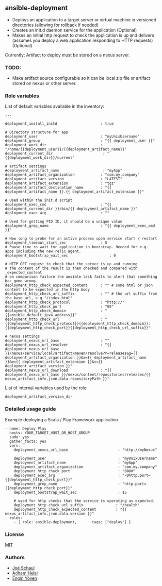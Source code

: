 ## ansible-deployment

* Deploys an application to a target server or virtual machine in versioned directories (allowing for rollback if needed)
* Creates an init.d daemon service for the application (Optional)
* Makes an initial http request to check the application is up and delivers (assumes you deploy a web application responding to HTTP requests) (Optional)

Currently: Artifact to deploy must be stored on a nexus server.

### TODO:

- Make artifact source configurable so it can be local zip file or artifact stored on nexus or other server.

### Role variables

List of default variables available in the inventory:

    ---
    
    deployment_install_initd                    : true
    
    # Directory structure for app
    deployment_user                             : "myUnixUsername"
    deployment_group                            : "{{ deployment_user }}"
    deployment_work_dir                         : "/home/{{deployment_user}}/{{deployment_artifact_name}}"
    deployment_current_dir                       : "{{deployment_work_dir}}/current"
    
    # artifact settings
    #deployment_artifact_name                    : "myApp"
    deployment_artifact_organization            : "com.my.company"
    deployment_artifact_version                 : "LATEST"
    deployment_artifact_extension               : "tgz"
    deployment_artifact_destination_name        : "{{ deployment_artifact_name }}.{{ deployment_artifact_extension }}"
    
    # Used within the init.d script
    deployment_exec_cmd                         : "{{ deployment_current_dir }}/bin/{{ deployment_artifact_name }}"
    deployment_exec_arg                         : ""
    
    # Used for getting PID ID, it should be a unique value
    deployment_grep_name                        : "{{ deployment_exec_cmd }}"
    
    # How long to probe for an active process upon service start / restart
    deployment_timeout_start_sec                : 5
    # Pause time to wait for application to bootstrap. Needed for e.g. apps including the new relic agent.
    deployment_bootstrap_wait_sec                   : 0
    
    # HTTP GET request to check that the server is up and running
    # the content of the result is then checked and compared with _expected_content
    # on comparison failure the ansible task fails to alert that something has gone wrong.
    deployment_http_check_expected_content      : "" # some html or json content to be expected in the http body
    deployment_http_check_url_suffix            : "" # the url suffix from the base url, e.g "/index.html"
    deployment_http_check_protocol              : "http://"
    deployment_http_check_port                  : "80"
    deployment_http_check_domain                : "{{ansible_default_ipv4.address}}"
    deployment_http_check_url                   : "{{deployment_http_check_protocol}}{{deployment_http_check_domain}}:{{deployment_http_check_port}}{{deployment_http_check_url_suffix}}"
    
    # nexus settings
    deployment_nexus_url_base                   : ""
    deployment_nexus_url_resolver               : "{{ deployment_nexus_url_base }}/nexus/service/local/artifact/maven/resolve?r=releases&g={{ deployment_artifact_organization }}&a={{ deployment_artifact_name }}&e={{ deployment_artifact_extension }}&v={{ deployment_artifact_version }}"
    deployment_nexus_url_download               : "{{ deployment_nexus_url_base }}/nexus/content/repositories/releases/{{ nexus_artifact_info.json.data.repositoryPath }}"

List of internal variables used by the role:

    deployment_artifact_version_dir

### Detailed usage guide

Example deploying a Scala / Play Framework application

    - name: Deploy Play
      hosts: YOUR_TARGET_HOST_OR_HOST_GROUP
      sudo: yes
      gather_facts: yes
      vars:
        deployment_nexus_url_base                       : "http://myNexus"

        deployment_user                                 : "myUnixUsername"
        deployment_artifact_name                        : "myApp"
        deployment_artifact_organization                : "com.my.company"
        deployment_http_check_port                      : "8080"
        deployment_exec_arg                             : "-Dhttp.port={{deployment_http_check_port}}"
        deployment_grep_name                            : "http.port={{deployment_http_check_port}}"
        deployment_bootstrap_wait_sec                   : 15

        # used for http checks that the service is operating as expected.
        deployment_http_check_url_suffix               : "/health"
        deployment_http_check_expected_content         : "{{ nexus_artifact_info.json.data.version }}"
      roles:
        - { role: ansible-deployment,       tags: ["deploy"] }

### License

[MIT](LICENSE)

### Authors

* [Joé Schaul](https://github.com/jschaul)
* [Adham Helal](https://github.com/ahelal)
* [Engin Yöyen](https://github.com/enginyoyen)
